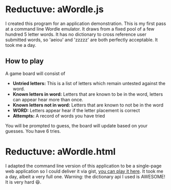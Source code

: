 # Reductuve: aWordle.js

I created this program for an application demonstration. This is my first pass at a command line Wordle emulator. It draws from a fixed pool of a few hundred 5 letter words. It has no dictionary to cross reference user submitted words, so 'aeiou' and 'zzzzz' are both perfectly acceptable. It took me a day.

## How to play

A game board will consist of 

*  **Untried letters:** This is a list of letters which remain untested against the word.
*  **Known letters in word:** Letters that are known to be in the word, letters can appear hear more than once.
*  **Known letters not in word:** Letters that are known to not be in the word
*  **WORD:** Letters appear hear if the letter placement is correct
*  **Attempts:** A record of words you have tried

You will be prompted to guess, the board will update based on your guesses. You have 6 tries.

# Reductuve: aWordle.html

I adapted the command line version of this application to be a single-page web application so I could deliver it via gist, [you can play it here](https://githubraw.com/mchantosa/inter-view-prep-and-demos/main/reductive/aWordle.html). It took me a day, albeit a very full one. Warning: the dictionary api I used is AWESOME! It is very hard 😆.
